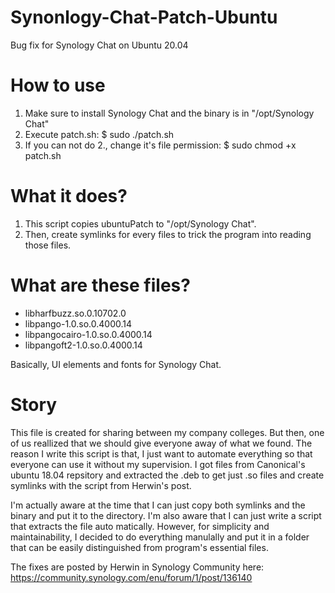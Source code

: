 # Synonlogy-Chat-Patch-Ubuntu
Bug fix for Synology Chat on Ubuntu 20.04

How to use
===
1. Make sure to install Synology Chat and the binary is in "/opt/Synology Chat"
2. Execute patch.sh:
  $ sudo ./patch.sh
3. If you can not do 2., change it's file permission:
  $ sudo chmod +x patch.sh


What it does?
===
1. This script copies ubuntuPatch to "/opt/Synology Chat".
2. Then, create symlinks for every files to trick the program into reading those files.

What are these files?
===
- libharfbuzz.so.0.10702.0
- libpango-1.0.so.0.4000.14
- libpangocairo-1.0.so.0.4000.14
- libpangoft2-1.0.so.0.4000.14

Basically, UI elements and fonts for Synology Chat.

Story
===
  This file is created for sharing between my company colleges. But then, one of us reallized that we should give everyone away of what we found. The reason I write this script is that, I just want to automate everything so that everyone can use it without my supervision. I got files from Canonical's ubuntu 18.04 repsitory and extracted the .deb to get just .so files and create symlinks with the script from Herwin's post.

  I'm actually aware at the time that I can just copy both symlinks and the binary and put it to the directory. I'm also aware that I can just write a script that extracts the file auto matically. However, for simplicity and maintainability, I decided to do everything manulally and put it in a folder that can be easily distinguished from program's essential files.

The fixes are posted by Herwin in Synology Community here:
https://community.synology.com/enu/forum/1/post/136140
